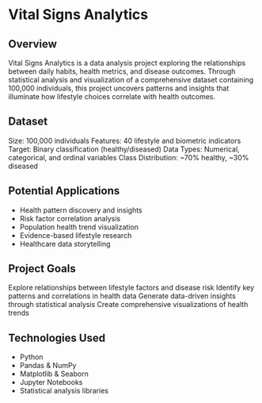 # Vital Signs Analytics

## Overview
Vital Signs Analytics is a data analysis project exploring the relationships between daily habits, health metrics, and disease outcomes. Through statistical analysis and visualization of a comprehensive dataset containing 100,000 individuals, this project uncovers patterns and insights that illuminate how lifestyle choices correlate with health outcomes.

## Dataset

Size: 100,000 individuals
Features: 40 lifestyle and biometric indicators
Target: Binary classification (healthy/diseased)
Data Types: Numerical, categorical, and ordinal variables
Class Distribution: ~70% healthy, ~30% diseased


## Potential Applications

- Health pattern discovery and insights
- Risk factor correlation analysis
- Population health trend visualization
- Evidence-based lifestyle research
- Healthcare data storytelling

## Project Goals

Explore relationships between lifestyle factors and disease risk
Identify key patterns and correlations in health data
Generate data-driven insights through statistical analysis
Create comprehensive visualizations of health trends

## Technologies Used

- Python
- Pandas & NumPy
- Matplotlib & Seaborn
- Jupyter Notebooks
- Statistical analysis libraries

